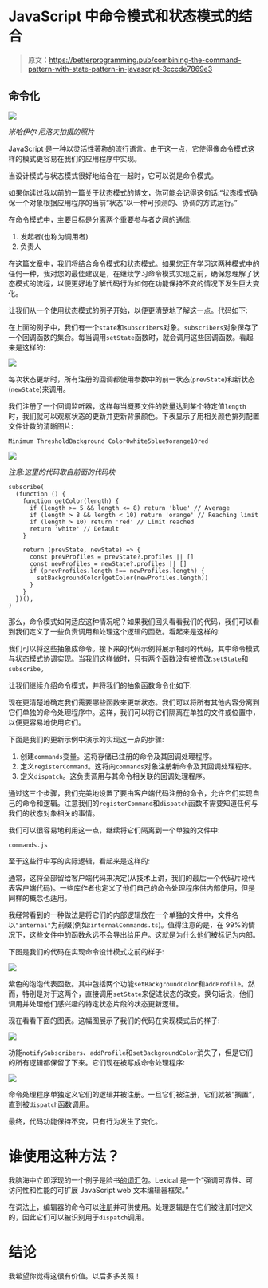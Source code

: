 # JavaScript 中命令模式和状态模式的结合

> 原文：<https://betterprogramming.pub/combining-the-command-pattern-with-state-pattern-in-javascript-3cccde7869e3>

## 命令化

![](img/b847eff610ee9dfdab96ba779711e1e4.png)

*米哈伊尔·尼洛夫拍摄的照片*

JavaScript 是一种以灵活性著称的流行语言。由于这一点，它使得像命令模式这样的模式更容易在我们的应用程序中实现。

当设计模式与状态模式很好地结合在一起时，它可以说是命令模式。

如果你读过我以前的一篇关于状态模式的博文，你可能会记得这句话:“状态模式确保一个对象根据应用程序的当前“状态”以一种可预测的、协调的方式运行。”

在命令模式中，主要目标是分离两个重要参与者之间的通信:

1.  发起者(也称为调用者)
2.  负责人

在这篇文章中，我们将结合命令模式和状态模式。如果您正在学习这两种模式中的任何一种，我对您的最佳建议是，在继续学习命令模式实现之前，确保您理解了状态模式的流程，以便更好地了解代码行为如何在功能保持不变的情况下发生巨大变化。

让我们从一个使用状态模式的例子开始，以便更清楚地了解这一点。代码如下:

在上面的例子中，我们有一个`state`和`subscribers`对象。`subscribers`对象保存了一个回调函数的集合。每当调用`setState`函数时，就会调用这些回调函数。看起来是这样的:

![](img/d5c6ac3fd5efa785481cebaf162d5b75.png)

每次状态更新时，所有注册的回调都使用参数中的前一状态(`prevState`)和新状态(`newState`)来调用。

我们注册了一个回调监听器，这样每当概要文件的数量达到某个特定值`length`时，我们就可以观察状态的更新并更新背景颜色。下表显示了用相关颜色排列配置文件计数的清晰图片:

`Minimum ThresholdBackground Color0white5blue9orange10red`

![](img/214b94abc81ac8302b5fa87d4914dce6.png)

*注意:这里的代码取自前面的代码块*

```
subscribe(
  (function () {
    function getColor(length) {
      if (length >= 5 && length <= 8) return 'blue' // Average
      if (length > 8 && length < 10) return 'orange' // Reaching limit
      if (length > 10) return 'red' // Limit reached
      return 'white' // Default
    }

    return (prevState, newState) => {
      const prevProfiles = prevState?.profiles || []
      const newProfiles = newState?.profiles || []
      if (prevProfiles.length !== newProfiles.length) {
        setBackgroundColor(getColor(newProfiles.length))
      }
    }
  })(),
)
```

那么，命令模式如何适应这种情况呢？如果我们回头看看我们的代码，我们可以看到我们定义了一些负责调用和处理这个逻辑的函数。看起来是这样的:

我们可以将这些抽象成命令。接下来的代码示例将展示相同的代码，其中命令模式与状态模式协调实现。当我们这样做时，只有两个函数没有被修改:`setState`和`subscribe`。

让我们继续介绍命令模式，并将我们的抽象函数命令化如下:

现在更清楚地确定我们需要哪些函数来更新状态。我们可以将所有其他内容分离到它们单独的命令处理程序中。这样，我们可以将它们隔离在单独的文件或位置中，以便更容易地使用它们。

下面是我们的更新示例中演示的实现这一点的步骤:

1.  创建`commands`变量。这将存储已注册的命令及其回调处理程序。
2.  定义`registerCommand`。这将向`commands`对象注册新命令及其回调处理程序。
3.  定义`dispatch`。这负责调用与其命令相关联的回调处理程序。

通过这三个步骤，我们完美地设置了要由客户端代码注册的命令，允许它们实现自己的命令和逻辑。注意我们的`registerCommand`和`dispatch`函数不需要知道任何与我们的状态对象相关的事情。

我们可以很容易地利用这一点，继续将它们隔离到一个单独的文件中:

`commands.js`

至于这些行中写的实际逻辑，看起来是这样的:

通常，这将全部留给客户端代码来决定(从技术上讲，我们的最后一个代码片段代表客户端代码)。一些库作者也定义了他们自己的命令处理程序供内部使用，但是同样的概念也适用。

我经常看到的一种做法是将它们的内部逻辑放在一个单独的文件中，文件名以`"internal"`为前缀(例如:`internalCommands.ts`)。值得注意的是，在 99%的情况下，这些文件中的函数永远不会导出给用户。这就是为什么他们被标记为内部。

下图是我们的代码在实现命令设计模式之前的样子:

![](img/44d103304097dcf9c5680c4c7e52e669.png)

紫色的泡泡代表函数。其中包括两个功能`setBackgroundColor`和`addProfile`。然而，特别是对于这两个，直接调用`setState`来促进状态的改变。换句话说，他们调用并处理他们感兴趣的特定状态片段的状态更新逻辑。

现在看看下面的图表。这幅图展示了我们的代码在实现模式后的样子:

![](img/19b0cf9dba5f0a01c9032f039c4187e8.png)

功能`notifySubscribers`、`addProfile`和`setBackgroundColor`消失了，但是它们的所有逻辑都保留了下来。它们现在被写成命令处理程序:

![](img/20a038886aa0c0e160d294c07033bfd1.png)

命令处理程序单独定义它们的逻辑并被注册。一旦它们被注册，它们就被“搁置”，直到被`dispatch`函数调用。

最终，代码功能保持不变，只有行为发生了变化。

# 谁使用这种方法？

我脑海中立即浮现的一个例子是脸书[的](https://github.com/facebook/lexical/blob/main/packages/lexical/src/LexicalCommands.ts)[词汇](https://github.com/facebook/lexical)包。Lexical 是一个“强调可靠性、可访问性和性能的可扩展 JavaScript web 文本编辑器框架。”

在词法上，编辑器的命令可以[注册](https://github.com/facebook/lexical/blob/main/packages/lexical/src/LexicalEditor.ts#L584)并可供使用。处理逻辑是在它们被注册时定义的，因此它们可以被识别用于`dispatch`调用。

# 结论

我希望你觉得这很有价值。以后多多关照！